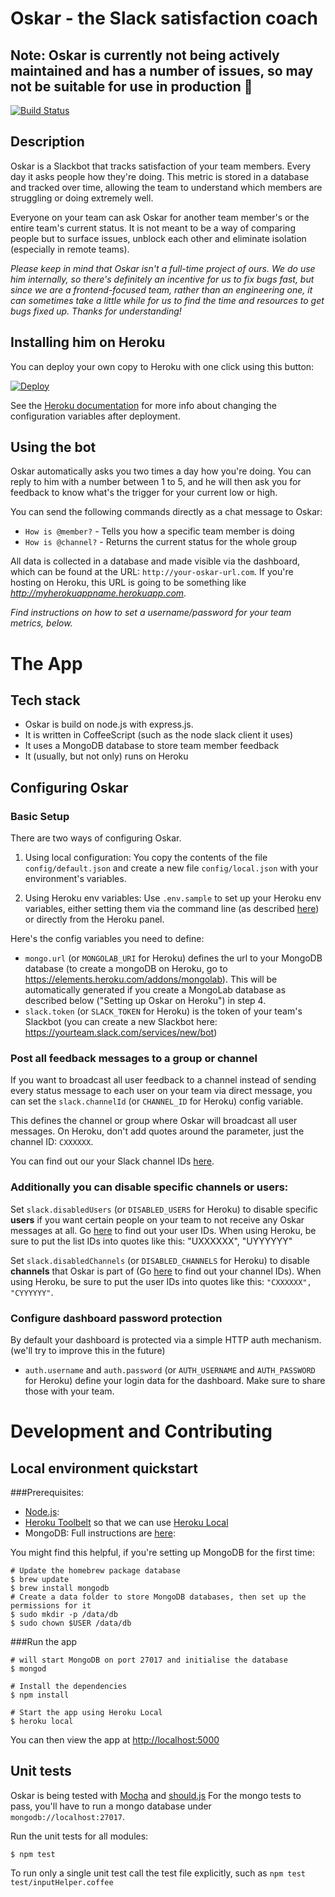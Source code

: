 # Oskar - the Slack satisfaction coach

## Note: Oskar is currently not being actively maintained and has a number of issues, so may not be suitable for use in production 🙂

[![Build Status](https://travis-ci.org/wearehanno/oskar.svg?branch=master)](https://travis-ci.org/wearehanno/oskar)

## Description

Oskar is a Slackbot that tracks satisfaction of your team members. Every day it asks people how they're doing. This metric is stored in a database and tracked over time, allowing the team to understand which members are struggling or doing extremely well.

Everyone on your team can ask Oskar for another team member's or the entire team's current status. It is not meant to be a way of comparing people but to surface issues, unblock each other and eliminate isolation (especially in remote teams).

_Please keep in mind that Oskar isn't a full-time project of ours. We do use him internally, so there's definitely an incentive for us to fix bugs fast, but since we are a frontend-focused team, rather than an engineering one, it can sometimes take a little while for us to find the time and resources to get bugs fixed up. Thanks for understanding!_

## Installing him on Heroku

You can deploy your own copy to Heroku with one click using this button:

[![Deploy](https://www.herokucdn.com/deploy/button.png)](https://heroku.com/deploy)

See the [Heroku documentation](https://devcenter.heroku.com/articles/config-vars) for more info about changing the configuration variables after deployment.

## Using the bot

Oskar automatically asks you two times a day how you're doing. You can reply to him with a number between 1 to 5, and he will then ask you for feedback to know what's the trigger for your current low or high.

You can send the following commands directly as a chat message to Oskar:
- `How is @member?` - Tells you how a specific team member is doing
- `How is @channel?` - Returns the current status for the whole group

All data is collected in a database and made visible via the dashboard, which can be found at the URL:
`http://your-oskar-url.com`.  If you're hosting on Heroku, this URL is going to be something like _http://myherokuappname.herokuapp.com_.

_Find instructions on how to set a username/password for your team metrics, below._

# The App

## Tech stack

- Oskar is build on node.js with express.js.
- It is written in CoffeeScript (such as the node slack client it uses)
- It uses a MongoDB database to store team member feedback
- It (usually, but not only) runs on Heroku

## Configuring Oskar

### Basic Setup

There are two ways of configuring Oskar.

1) Using local configuration:
You copy the contents of the file `config/default.json` and create a new file `config/local.json` with your environment's variables.

2) Using Heroku env variables:
Use `.env.sample` to set up your Heroku env variables, either setting them via the command line (as described [here](https://devcenter.heroku.com/articles/config-vars)) or directly from the Heroku panel.

Here's the config variables you need to define:
- `mongo.url` (or `MONGOLAB_URI` for Heroku) defines the url to your MongoDB database (to create a mongoDB on Heroku, go to https://elements.heroku.com/addons/mongolab). This will be automatically generated if you create a MongoLab database as described below ("Setting up Oskar on Heroku") in step 4.
- `slack.token` (or `SLACK_TOKEN` for Heroku) is the token of your team's Slackbot (you can create a new Slackbot here: https://yourteam.slack.com/services/new/bot)

### Post all feedback messages to a group or channel

If you want to broadcast all user feedback to a channel instead of sending every status message to each user on your team via direct message, you can set the `slack.channelId` (or `CHANNEL_ID` for Heroku) config variable.

This defines the channel or group where Oskar will broadcast all user messages. On Heroku, don't add quotes around the parameter, just the channel ID: `CXXXXXX`. 

You can find out our your Slack channel IDs [here](https://api.slack.com/methods/channels.list/test).

### Additionally you can disable specific channels or users:

Set `slack.disabledUsers` (or `DISABLED_USERS` for Heroku) to disable specific **users** if you want certain people on your team to not receive any Oskar messages at all. Go [here](https://api.slack.com/methods/users.list/test) to find out your user IDs. When using Heroku, be sure to put the list IDs into quotes like this: "UXXXXXX", "UYYYYYY"

Set `slack.disabledChannels` (or `DISABLED_CHANNELS` for Heroku) to disable **channels** that Oskar is part of (Go [here](https://api.slack.com/methods/channels.list/test) to find out your channel IDs). When using Heroku, be sure to put the user IDs into quotes like this: `"CXXXXXX", "CYYYYYY"`.

### Configure dashboard password protection

By default your dashboard is protected via a simple HTTP auth mechanism. (we'll try to improve this in the future)
- `auth.username` and `auth.password` (or `AUTH_USERNAME` and `AUTH_PASSWORD` for Heroku) define your login data for the dashboard. Make sure to share those with your team.

# Development and Contributing

## Local environment quickstart

###Prerequisites:

* [Node.js](https://nodejs.org/download/):
* [Heroku Toolbelt](https://toolbelt.heroku.com/) so that we can use [Heroku Local](https://devcenter.heroku.com/articles/heroku-local)
* MongoDB: Full instructions are [here](http://docs.mongodb.org/manual/installation/):

You might find this helpful, if you're setting up MongoDB for the first time:

    # Update the homebrew package database
    $ brew update
    $ brew install mongodb
    # Create a data folder to store MongoDB databases, then set up the permissions for it
    $ sudo mkdir -p /data/db
    $ sudo chown $USER /data/db

###Run the app

    # will start MongoDB on port 27017 and initialise the database
    $ mongod

    # Install the dependencies
    $ npm install

    # Start the app using Heroku Local
    $ heroku local

You can then view the app at [http://localhost:5000](http://localhost:5000)

## Unit tests

Oskar is being tested with [Mocha](http://mochajs.org/) and [should.js](https://github.com/tj/should.js/)
For the mongo tests to pass, you'll have to run a mongo database under `mongodb://localhost:27017`.

Run the unit tests for all modules:

    $ npm test

To run only a single unit test call the test file explicitly, such as `npm test test/inputHelper.coffee`
